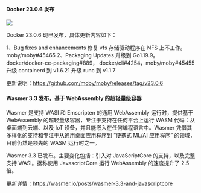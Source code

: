 #### Docker 23.0.6 发布

![](https://img.wendingding.vip/wx/2023040707.png)

Docker 23.0.6 现已发布，具体更新内容如下：

1、Bug fixes and enhancements 修复 vfs 存储驱动程序在 NFS 上不工作。moby/moby#45465
2、Packaging Updates
    升级到 Go1.19.9。docker/docker-ce-packaging#889， docker/cli#4254，moby/moby#45455
    升级 containerd 到 v1.6.21
    升级 runc 到 v1.1.7

更新说明：https://github.com/moby/moby/releases/tag/v23.0.6

#### Wasmer 3.3 发布，基于 WebAssembly 的超轻量级容器

Wasmer 是支持 WASI 和 Emscripten 的通用 WebAssembly 运行时，提供基于 WebAssembly 的超轻量级容器，专注于支持在任何平台上运行 WASM 代码：从桌面端到云端、以及 IoT 设备，并且能嵌入在任何编程语言中。Wasmer 凭借其多样化的支持和专注于从通用桌面应用程序到 “便携式 ML/AI 应用程序” 的领域，目前仍然是领先的 WASM 运行时之一。


Wasmer 3.3 已发布。主要变化包括：引入对 JavaScriptCore 的支持，以及完整支持 WASI。据称使用 JavascriptCore 运行 WebAssembly 的速度提升了 2.5 倍。

更新详情：https://wasmer.io/posts/wasmer-3.3-and-javascriptcore
